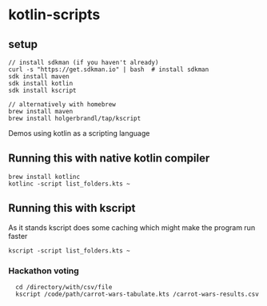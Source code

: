# kotlin-scripts

## setup


```
// install sdkman (if you haven't already)
curl -s "https://get.sdkman.io" | bash  # install sdkman
sdk install maven
sdk install kotlin
sdk install kscript

// alternatively with homebrew
brew install maven
brew install holgerbrandl/tap/kscript
```

Demos using kotlin as a scripting language

## Running this with native kotlin compiler

```
brew install kotlinc
kotlinc -script list_folders.kts ~
```

## Running this with kscript

As it stands kscript does some caching which might make the program run faster

```
kscript -script list_folders.kts ~
```

### Hackathon voting

```
  cd /directory/with/csv/file
  kscript /code/path/carrot-wars-tabulate.kts /carrot-wars-results.csv
```
